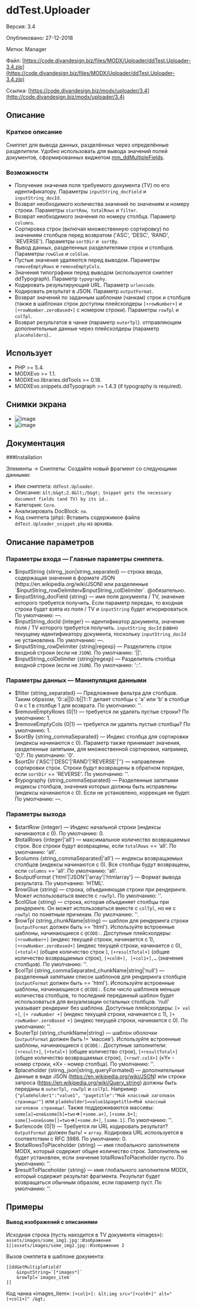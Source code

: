 # ddTest.Uploader

Версия: 3.4

Опубликовано: 27-12-2018

Метки: Manager

Файл: [https://code.divandesign.biz/files/MODX/Uploader/ddTest.Uploader-3.4.zip](https://code.divandesign.biz/files/MODX/Uploader/ddTest.Uploader-3.4.zip)

Ссылка: [https://code.divandesign.biz/modx/uploader/3.4](http://code.divandesign.biz/modx/uploader/3.4)

## Описание 

### Краткое описание

Сниппет для вывода данных, разделённых через определённые разделители. Удобно использовать для вывода значений полей документов, сформированных виджетом [mm_ddMultipleFields](https://code.divandesign.biz/modx/mm_ddmultiplefields).

### Возможности

* Получение значения поля требуемого документа (TV) по его идентификатору. Параметры `inputString_docField` и `inputString_docId`.
* Возврат необходимого количества значений по значениям и номеру строки. Параметры `startRow`,` totalRows` и `filter`.
* Возврат необходимого значения по номеру столбца. Параметр `columns`.
* Сортировка строк (включая множественную сортировку) по значениям столбцов перед возвратом ('ASC', 'DESC', 'RAND', 'REVERSE'). Параметры `sortDir` и` sortBy`.
* Вывод данных, разделенных разделителями строк и столбцов. Параметры `rowGlue` и `colGlue`.
* Пустые значения удаляются перед выводом. Параметры `removeEmptyRows` и `removeEmptyCols`.
* Значения типографики перед выводом (используется сниппет ddTypograph). Параметр `typography`.
* Кодировать результирующий URL. Параметр `urlencode`.
* Кодировать результат в JSON. Параметр `outputFormat`.
* Возврат значений по заданным шаблонам (чанкам) строк и столбцов (также в шаблонах строк доступны плейсхолдеры `[+rowNumber+]` и `[+rowNumber.zeroBased+]` с номером строки). Параметры `rowTpl` и `colTpl`.
* Возврат результатов в чанке (параметр `outerTpl`). отправляющем дополнительные данные через плейсхолдеры (параметр `placeholders`)..

## Использует

* PHP >= 5.4.
* MODXEvo >= 1.1.
* MODXEvo.libraries.ddTools >= 0.18.
* MODXEvo.snippets.ddTypograph >= 1.4.3 (if typography is required).

## Снимки экрана

* ![image](http://code.divandesign.biz/images/modx/ddTest.Uploader/3_4/Screen1.png)
* ![image](http://code.divandesign.biz/images/modx/ddTest.Uploader/3_4/Screen2.png)

## Документация

###Installation

Элементы → Сниппеты: Создайте новый фрагмент со следующими данными:

* Имя сниппета: `ddTest.Uploader`.
* Описание: `&lt;b&gt;2.8&lt;/b&gt; Snippet gets the necessary document fields (and TV) by its id.`.
* Категория: `Core`.
* Анализировать DocBlock: `no`.
* Код сниппета (php): Вставить содержимое файла `ddTest.Uploader_snippet.php` из архива.

## Описание параметров

### Параметры входа — Главные параметры сниппета.
* $inputString {stirng_json|string_separated} — строка ввода, содержащая значения в формате JSON (https://en.wikipedia.org/wiki/JSON) или разделенные `$inputString_rowDelimiter` и `$inputString_colDelimiter`. @обязательно.
* $inputString_docField {string} — имя поля документа / TV, значение которого требуется получить. Если параметр передан, то входная строка будет взята из поля / TV и `inputString` будет игнорироваться. По умолчанию: —.
* $inputString_docId {integer} — идентификатор документа, значение поля / TV которого требуется получить. `inputString_docId` равно текущему идентификатору документа, поскольку `inputString_docId` не установлена. По умолчанию: —.
* $inputString_rowDelimiter {string|regexp} — Разделитель строк входной строки (если не `JSON`). По умолчанию: '||'.
* $inputString_colDelimiter {string|regexp} — Разделитель столбца входной строки (если не `JSON`). По умолчанию: '::'.

### Параметры данных — Манипуляция данными
* $filter {string_separated} — Предложение фильтра для столбцов. Таким образом, '0::a||0::b||1::1' делает столбцы с 'a' или 'b' в столбце 0 и с 1 в столбце 1 для возврата. По умолчанию: ''.
* $removeEmptyRows {0|1} — требуется ли удалять пустые строки? По умолчанию: 1.
* $removeEmptyCols {0|1} — требуется ли удалять пустые столбцы? По умолчанию: 1.
* $sortBy {string_commaSeparated} — Индекс столбца для сортировки (индексы начинаются с 0). Параметр также принимает значения, разделенные запятыми, для множественной сортировки, например, '0,1'. По умолчанию: '0'.
* $sortDir {'ASC'|'DESC'|'RAND'|'REVERSE'|''} — направление сортировки строк. Строки будут возвращены в обратном порядке, если `sortDir` == 'REVERSE'. По умолчанию: ''.
* $typography {string_commaSeparated} — Разделенные запятыми индексы столбцов, значения которых должны быть исправлены (индексы начинаются с 0). Если не установлено, коррекция не будет. По умолчанию: —.

### Параметры выхода
* $startRow {integer} — Индекс начальной строки (индексы начинаются с 0). По умолчанию: 0.
* $totalRows {integer|'all'} — максимальное количество возвращаемых строк. Все строки будут возвращены, если `totalRows` == 'all'. По умолчанию: 'all'.
* $columns {string_commaSeparated|'all'} — индексы возвращаемых столбцов (индексы начинаются с 0). Все столбцы будут возвращены, если `columns` == 'all'. По умолчанию: 'all'.
* $outputFormat {'html'|'JSON'|'array'|'htmlarray'} — Формат вывода результата. По умолчанию: 'HTML'.
* $rowGlue {string} — строка, объединяющая строки при рендеринге. Может использоваться вместе с `rowTpl`. По умолчанию: ''.
* $colGlue {string} — строка, которая объединяет столбцы при рендеринге. Он может использоваться вместе с `colTpl`, но не с `rowTpl` по понятным причинам. По умолчанию: ''.
* $rowTpl {string_chunkName|string} — шаблон для рендеринга строки (`outputFormat` должен быть == 'html'). Используйте встроенные шаблоны, начинающиеся с `@CODE:`. Доступные плейсхолдеры: `[+rowNumber+]` (индекс текущей строки, начинается с 1), `[+rowNumber.zeroBased+]` (индекс текущей строки, начинается с 0), `[+total+]` (общее количество строк ), `[+resultTotal+]` (общее количество возвращаемых строк), `[+col0+], [+col1+],…` (значения столбцов). По умолчанию: ''.
* $colTpl {string_commaSeparated_chunkName|string|'null'} — разделенный запятыми список шаблонов для рендеринга столбцов (`outputFormat` должен быть == 'html'). Используйте встроенные шаблоны, начинающиеся с `@CODE:`. Если число шаблонов меньше количества столбцов, то последний переданный шаблон будет использоваться для визуализации остальных столбцов. 'null' указывает рендеринг без шаблона. Доступные плейсхолдеры: `[+ val +]`, `[+ rowNumber +]` (индекс текущей строки, начинается с 1), `[+ rowNumber.zeroBased +]` (индекс текущей строки, начинается с 0). По умолчанию: ''.
* $outerTpl {string_chunkName|string} — шаблон оболочки (`outputFormat` должен быть != 'массив'). Используйте встроенные шаблоны, начинающиеся с `@CODE:`. Доступные заполнители: `[+result+]`, `[+total+]` (общее количество строк), `[+resultTotal+]` (общее количество возвращаемых строк), `[+rowY.colX+]` («Y» - номер строки, «X» - номер столбца). По умолчанию: ''.
* $placeholder {stirng_json|string_queryFormated} — дополнительные данные в виде JSON (https://en.wikipedia.org/wiki/JSON) или строки запроса (https://en.wikipedia.org/wiki/Query_string) должны быть переданы в `outerTpl`,` rowTpl` и `colTpl`. Например `{"pladeholder1":"value1", "pagetitle":"Мой классный заголовок страницы!"}` или `pladeholder1=value1&pagetitle=Мой классный заголовок страницы!`. Также поддерживаются массивы: `some[a]=one&some[b]=two`=>`[+some.a+]`, `[+some.b+]`; `some[]=one&some[]=two`=>`[+some.0+]`, `[some.1]`. По умолчанию: ''.
* $urlencode {0|1} — Требуется ли URL кодировать результат? `OutputFormat` должен быть! = `array`. Кодировка URL используется в соответствии с RFC 3986. По умолчанию: 0.
* $totalRowsToPlaceholder {string} — имя глобального заполнителя MODX, который содержит общее количество строк. Заполнитель не будет установлен, если значение totalRowsToPlaceholder пусто. По умолчанию: ''.
* $resultToPlaceholder {string} — имя глобального заполнителя MODX, который содержит результат фрагмента. Результат будет возвращаться обычным образом, если параметр пуст. По умолчанию: ''.

## Примеры

#### Вывод изображений с описаниями
Исходная строка (пусть находится в TV документа «images»):
`assets/images/some_img1.jpg::Изображение 1||assets/images/some_img2.jpg::Изображение 2`

Вызов сниппета в шаблоне документа:
```
[[ddGetMultipleField?
	&inputString=`[*images*]`
	&rowTpl=`images_item`
]]
```
Код чанка «images_item»:
`[+col1+]: &lt;img src="[+col0+]" alt="[+col1+]" /&gt;`

